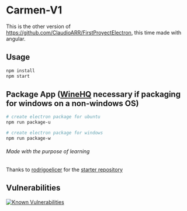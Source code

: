 # Carmen-V1

This is the other version of https://github.com/ClaudioARR/FirstProyectElectron, this time made with angular.

## Usage
```bash
npm install
npm start
```

## Package App ([WineHQ](https://wiki.winehq.org/Ubuntu) necessary if packaging for windows on a non-windows OS)
```bash
# create electron package for ubuntu
npm run package-u

# create electron package for windows
npm run package-w

```

###### Made with the purpose of learning

Thanks to [rodrigoelicer](https://github.com/rodrigoelicer) for the [starter repository](https://github.com/rodrigoelicer/electron-angular2-nedb/tree/master/src)

## Vulnerabilities

[![Known Vulnerabilities](https://snyk.io/test/github/ClaudioARR/Carmen-V1/badge.svg?targetFile=src%2Fpackage.json)](https://snyk.io/test/github/ClaudioARR/Carmen-V1?targetFile=src%2Fpackage.json)

